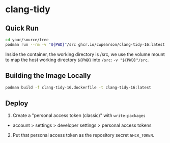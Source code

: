 # clang-tidy

## Quick Run

```bash
cd your/source/tree
podman run --rm -v "${PWD}"/src ghcr.io/cwpearson/clang-tidy-16:latest clang-tidy ...
```

Inside the container, the working directory is /src, we use the volume mount to map the host working directory `${PWD}` into `/src`: `-v "${PWD}"/src`.

## Building the Image Locally

```bash
podman build -f clang-tidy-16.dockerfile -t clang-tidy-16:latest
```

## Deploy

1. Create a "personal access token (classic)" with `write:packages`
  * account > settings > developer settings > personal access tokens
2. Put that personal access token as the repository secret `GHCR_TOKEN`.
